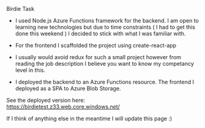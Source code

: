 Birdie Task

- I used Node.js Azure Functions framework for the backend. I am open to learning new technologies but due to time constraints ( I had to get this done this weekend ) I decided to stick with what I was familiar with.

- For the frontend I scaffolded the project using create-react-app

- I usually would avoid redux for such a small project however from reading the job description I believe you want to know my competancy level in this.

- I deployed the backend to an Azure Functions resource. The frontend I deployed as a SPA to Azure Blob Storage.

See the deployed version here: https://birdietest.z33.web.core.windows.net/

If I think of anything else in the meantime I will update this page :)
